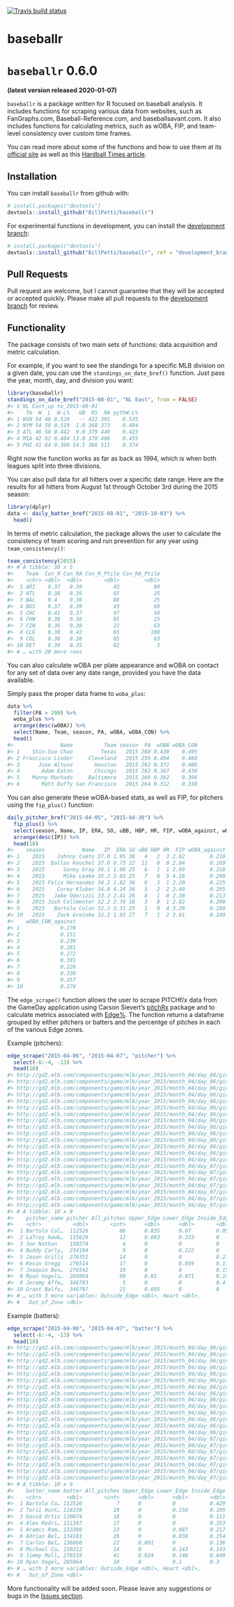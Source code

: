 
<!-- README.md is generated from README.Rmd. Please edit that file -->

<!-- badges: start -->

[![Travis build
status](https://travis-ci.org/BillPetti/baseballr.svg?branch=master)](https://travis-ci.org/BillPetti/baseballr)
<!-- badges: end -->

# baseballr

# `baseballr` 0.6.0

**(latest version released 2020-01-07)**

`baseballr` is a package written for R focused on baseball analysis. It
includes functions for scraping various data from websites, such as
FanGraphs.com, Baseball-Reference.com, and baseballsavant.com. It also
includes functions for calculating metrics, such as wOBA, FIP, and
team-level consistency over custom time frames.

You can read more about some of the functions and how to use them at its
[official site](http://billpetti.github.io/baseballr/) as well as this
[Hardball Times
article](http://www.hardballtimes.com/developing-the-baseballr-package-for-r/).

## Installation

You can install `baseballr` from github with:

``` r
# install.packages("devtools")
devtools::install_github("BillPetti/baseballr")
```

For experimental functions in development, you can install the
[development
branch](https://github.com/BillPetti/baseballr/tree/development_branch):

``` r
# install.packages("devtools")
devtools::install_github("BillPetti/baseballr", ref = "development_branch")
```

## Pull Requests

Pull request are welcome, but I cannot guarantee that they will be
accepted or accepted quickly. Please make all pull requests to the
[development
branch](https://github.com/BillPetti/baseballr/tree/development_branch)
for review.

## Functionality

The package consists of two main sets of functions: data acquisition and
metric calculation.

For example, if you want to see the standings for a specific MLB
division on a given date, you can use the `standings_on_date_bref()`
function. Just pass the year, month, day, and division you want:

``` r
library(baseballr)
standings_on_date_bref("2015-08-01", "NL East", from = FALSE)
#> $`NL East_up to_2015-08-01`
#>    Tm  W  L  W-L%   GB  RS  RA pythW-L%
#> 1 WSN 54 48 0.529   -- 422 391    0.535
#> 2 NYM 54 50 0.519  1.0 368 373    0.494
#> 3 ATL 46 58 0.442  9.0 379 449    0.423
#> 4 MIA 42 62 0.404 13.0 370 408    0.455
#> 5 PHI 41 64 0.390 14.5 386 511    0.374
```

Right now the function works as far as back as 1994, which is when both
leagues split into three divisions.

You can also pull data for all hitters over a specific date range. Here
are the results for all hitters from August 1st through October 3rd
during the 2015 season:

``` r
library(dplyr)
data <- daily_batter_bref("2015-08-01", "2015-10-03") %>%
  head()
```

In terms of metric calculation, the package allows the user to calculate
the consistency of team scoring and run prevention for any year using
`team_consistency()`:

``` r
team_consistency(2015)
#> # A tibble: 30 x 5
#>    Team  Con_R Con_RA Con_R_Ptile Con_RA_Ptile
#>    <chr> <dbl>  <dbl>       <dbl>        <dbl>
#>  1 ARI    0.37   0.39          43           80
#>  2 ATL    0.38   0.36          65           25
#>  3 BAL    0.4    0.36          88           25
#>  4 BOS    0.37   0.39          43           80
#>  5 CHC    0.41   0.37          97           50
#>  6 CHW    0.38   0.36          65           25
#>  7 CIN    0.36   0.38          22           63
#>  8 CLE    0.38   0.42          65          100
#>  9 COL    0.38   0.38          65           63
#> 10 DET    0.39   0.35          82            3
#> # … with 20 more rows
```

You can also calculate wOBA per plate appearance and wOBA on contact for
any set of data over any date range, provided you have the data
available.

Simply pass the proper data frame to `woba_plus`:

``` r
data %>%
  filter(PA > 200) %>%
  woba_plus %>%
  arrange(desc(wOBA)) %>%
  select(Name, Team, season, PA, wOBA, wOBA_CON) %>%
  head()
#>               Name          Team season  PA  wOBA wOBA_CON
#> 1    Shin-Soo Choo         Texas   2015 260 0.430    0.495
#> 2 Francisco Lindor     Cleveland   2015 259 0.404    0.468
#> 3      Jose Altuve       Houston   2015 262 0.372    0.406
#> 4       Adam Eaton       Chicago   2015 262 0.367    0.436
#> 5    Manny Machado     Baltimore   2015 266 0.362    0.396
#> 6       Matt Duffy San Francisco   2015 264 0.312    0.338
```

You can also generate these wOBA-based stats, as well as FIP, for
pitchers using the `fip_plus()` function:

``` r
daily_pitcher_bref("2015-04-05", "2015-04-30") %>% 
  fip_plus() %>% 
  select(season, Name, IP, ERA, SO, uBB, HBP, HR, FIP, wOBA_against, wOBA_CON_against) %>%
  arrange(desc(IP)) %>% 
  head(10)
#>    season            Name   IP  ERA SO uBB HBP HR  FIP wOBA_against
#> 1    2015    Johnny Cueto 37.0 1.95 38   4   2  3 2.62        0.210
#> 2    2015  Dallas Keuchel 37.0 0.73 22  11   0  0 2.84        0.169
#> 3    2015      Sonny Gray 36.1 1.98 25   6   1  1 2.69        0.218
#> 4    2015      Mike Leake 35.2 3.03 25   7   0  5 4.16        0.240
#> 5    2015 Felix Hernandez 34.2 1.82 36   6   3  1 2.20        0.225
#> 6    2015    Corey Kluber 34.0 4.24 36   5   2  2 2.40        0.295
#> 7    2015   Jake Odorizzi 33.2 2.41 26   8   1  0 2.38        0.213
#> 8    2015 Josh Collmenter 32.2 2.76 16   3   0  1 2.82        0.290
#> 9    2015   Bartolo Colon 32.2 3.31 25   1   0  4 3.29        0.280
#> 10   2015    Zack Greinke 32.2 1.93 27   7   1  2 3.01        0.240
#>    wOBA_CON_against
#> 1             0.276
#> 2             0.151
#> 3             0.239
#> 4             0.281
#> 5             0.272
#> 6             0.391
#> 7             0.228
#> 8             0.330
#> 9             0.357
#> 10            0.274
```

The `edge_scrape()` function allows the user to scrape PITCHf/x data
from the GameDay application using Carson Sievert’s
[pitchRx](https://github.com/cpsievert/pitchRx) package and to calculate
metrics associated with
[Edge%](https://billpetti.shinyapps.io/edge_shiny/). The function
returns a dataframe grouped by either pitchers or batters and the
percentge of pitches in each of the various Edge zones.

Example (pitchers):

``` r
edge_scrape("2015-04-06", "2015-04-07", "pitcher") %>% 
  select(-6:-4, -13) %>% 
  head(10)
#> http://gd2.mlb.com/components/game/mlb/year_2015/month_04/day_06/gid_2015_04_06_tormlb_nyamlb_1/inning/inning_all.xml 
#> http://gd2.mlb.com/components/game/mlb/year_2015/month_04/day_06/gid_2015_04_06_minmlb_detmlb_1/inning/inning_all.xml 
#> http://gd2.mlb.com/components/game/mlb/year_2015/month_04/day_06/gid_2015_04_06_colmlb_milmlb_1/inning/inning_all.xml 
#> http://gd2.mlb.com/components/game/mlb/year_2015/month_04/day_06/gid_2015_04_06_bosmlb_phimlb_1/inning/inning_all.xml 
#> http://gd2.mlb.com/components/game/mlb/year_2015/month_04/day_06/gid_2015_04_06_balmlb_tbamlb_1/inning/inning_all.xml 
#> http://gd2.mlb.com/components/game/mlb/year_2015/month_04/day_06/gid_2015_04_06_nynmlb_wasmlb_1/inning/inning_all.xml 
#> http://gd2.mlb.com/components/game/mlb/year_2015/month_04/day_06/gid_2015_04_06_atlmlb_miamlb_1/inning/inning_all.xml 
#> http://gd2.mlb.com/components/game/mlb/year_2015/month_04/day_06/gid_2015_04_06_chamlb_kcamlb_1/inning/inning_all.xml 
#> http://gd2.mlb.com/components/game/mlb/year_2015/month_04/day_06/gid_2015_04_06_anamlb_seamlb_1/inning/inning_all.xml 
#> http://gd2.mlb.com/components/game/mlb/year_2015/month_04/day_06/gid_2015_04_06_pitmlb_cinmlb_1/inning/inning_all.xml 
#> http://gd2.mlb.com/components/game/mlb/year_2015/month_04/day_06/gid_2015_04_06_sdnmlb_lanmlb_1/inning/inning_all.xml 
#> http://gd2.mlb.com/components/game/mlb/year_2015/month_04/day_06/gid_2015_04_06_clemlb_houmlb_1/inning/inning_all.xml 
#> http://gd2.mlb.com/components/game/mlb/year_2015/month_04/day_06/gid_2015_04_06_texmlb_oakmlb_1/inning/inning_all.xml 
#> http://gd2.mlb.com/components/game/mlb/year_2015/month_04/day_06/gid_2015_04_06_sfnmlb_arimlb_1/inning/inning_all.xml 
#> http://gd2.mlb.com/components/game/mlb/year_2015/month_04/day_07/gid_2015_04_07_atlmlb_miamlb_1/inning/inning_all.xml 
#> http://gd2.mlb.com/components/game/mlb/year_2015/month_04/day_07/gid_2015_04_07_balmlb_tbamlb_1/inning/inning_all.xml 
#> http://gd2.mlb.com/components/game/mlb/year_2015/month_04/day_07/gid_2015_04_07_colmlb_milmlb_1/inning/inning_all.xml 
#> http://gd2.mlb.com/components/game/mlb/year_2015/month_04/day_07/gid_2015_04_07_sfnmlb_arimlb_1/inning/inning_all.xml 
#> http://gd2.mlb.com/components/game/mlb/year_2015/month_04/day_07/gid_2015_04_07_texmlb_oakmlb_1/inning/inning_all.xml 
#> http://gd2.mlb.com/components/game/mlb/year_2015/month_04/day_07/gid_2015_04_07_anamlb_seamlb_1/inning/inning_all.xml 
#> http://gd2.mlb.com/components/game/mlb/year_2015/month_04/day_07/gid_2015_04_07_sdnmlb_lanmlb_1/inning/inning_all.xml
#> # A tibble: 10 x 9
#>    pitcher_name pitcher All_pitches Upper_Edge Lower_Edge Inside_Edge
#>    <chr>          <dbl>       <int>      <dbl>      <dbl>       <dbl>
#>  1 Bartolo Col…  112526          86      0.035      0.07        0.058
#>  2 LaTroy Hawk…  115629          12      0.083      0.333       0    
#>  3 Joe Nathan    150274           4      0          0           0    
#>  4 Buddy Carly…  234194           9      0          0.222       0    
#>  5 Jason Grilli  276351          14      0          0           0.214
#>  6 Kevin Gregg   276514          17      0          0.059       0.118
#>  7 Joaquin Ben…  276542          19      0          0           0.158
#>  8 Ryan Vogels…  285064          99      0.01       0.071       0.141
#>  9 Jeremy Affe…  346793           5      0          0           0.4  
#> 10 Grant Balfo…  346797          21      0.095      0           0    
#> # … with 3 more variables: Outside_Edge <dbl>, Heart <dbl>,
#> #   Out_of_Zone <dbl>
```

Example (batters):

``` r
edge_scrape("2015-04-06", "2015-04-07", "batter") %>% 
  select(-6:-4, -13) %>% 
  head(10)
#> http://gd2.mlb.com/components/game/mlb/year_2015/month_04/day_06/gid_2015_04_06_tormlb_nyamlb_1/inning/inning_all.xml 
#> http://gd2.mlb.com/components/game/mlb/year_2015/month_04/day_06/gid_2015_04_06_minmlb_detmlb_1/inning/inning_all.xml 
#> http://gd2.mlb.com/components/game/mlb/year_2015/month_04/day_06/gid_2015_04_06_colmlb_milmlb_1/inning/inning_all.xml 
#> http://gd2.mlb.com/components/game/mlb/year_2015/month_04/day_06/gid_2015_04_06_bosmlb_phimlb_1/inning/inning_all.xml 
#> http://gd2.mlb.com/components/game/mlb/year_2015/month_04/day_06/gid_2015_04_06_balmlb_tbamlb_1/inning/inning_all.xml 
#> http://gd2.mlb.com/components/game/mlb/year_2015/month_04/day_06/gid_2015_04_06_nynmlb_wasmlb_1/inning/inning_all.xml 
#> http://gd2.mlb.com/components/game/mlb/year_2015/month_04/day_06/gid_2015_04_06_atlmlb_miamlb_1/inning/inning_all.xml 
#> http://gd2.mlb.com/components/game/mlb/year_2015/month_04/day_06/gid_2015_04_06_chamlb_kcamlb_1/inning/inning_all.xml 
#> http://gd2.mlb.com/components/game/mlb/year_2015/month_04/day_06/gid_2015_04_06_anamlb_seamlb_1/inning/inning_all.xml 
#> http://gd2.mlb.com/components/game/mlb/year_2015/month_04/day_06/gid_2015_04_06_pitmlb_cinmlb_1/inning/inning_all.xml 
#> http://gd2.mlb.com/components/game/mlb/year_2015/month_04/day_06/gid_2015_04_06_sdnmlb_lanmlb_1/inning/inning_all.xml 
#> http://gd2.mlb.com/components/game/mlb/year_2015/month_04/day_06/gid_2015_04_06_clemlb_houmlb_1/inning/inning_all.xml 
#> http://gd2.mlb.com/components/game/mlb/year_2015/month_04/day_06/gid_2015_04_06_texmlb_oakmlb_1/inning/inning_all.xml 
#> http://gd2.mlb.com/components/game/mlb/year_2015/month_04/day_06/gid_2015_04_06_sfnmlb_arimlb_1/inning/inning_all.xml 
#> http://gd2.mlb.com/components/game/mlb/year_2015/month_04/day_07/gid_2015_04_07_atlmlb_miamlb_1/inning/inning_all.xml 
#> http://gd2.mlb.com/components/game/mlb/year_2015/month_04/day_07/gid_2015_04_07_balmlb_tbamlb_1/inning/inning_all.xml 
#> http://gd2.mlb.com/components/game/mlb/year_2015/month_04/day_07/gid_2015_04_07_colmlb_milmlb_1/inning/inning_all.xml 
#> http://gd2.mlb.com/components/game/mlb/year_2015/month_04/day_07/gid_2015_04_07_sfnmlb_arimlb_1/inning/inning_all.xml 
#> http://gd2.mlb.com/components/game/mlb/year_2015/month_04/day_07/gid_2015_04_07_texmlb_oakmlb_1/inning/inning_all.xml 
#> http://gd2.mlb.com/components/game/mlb/year_2015/month_04/day_07/gid_2015_04_07_anamlb_seamlb_1/inning/inning_all.xml 
#> http://gd2.mlb.com/components/game/mlb/year_2015/month_04/day_07/gid_2015_04_07_sdnmlb_lanmlb_1/inning/inning_all.xml
#> # A tibble: 10 x 9
#>    batter_name batter All_pitches Upper_Edge Lower_Edge Inside_Edge
#>    <chr>        <dbl>       <int>      <dbl>      <dbl>       <dbl>
#>  1 Bartolo Co… 112526           7      0          0           0.429
#>  2 Torii Hunt… 116338          19      0          0.158       0.105
#>  3 David Ortiz 120074          18      0          0           0.111
#>  4 Alex Rodri… 121347          17      0          0           0.353
#>  5 Aramis Ram… 133380          23      0          0.087       0.217
#>  6 Adrian Bel… 134181          26      0          0.038       0.154
#>  7 Carlos Bel… 136860          22      0.091      0           0.136
#>  8 Michael Cu… 150212          14      0          0.143       0.143
#>  9 Jimmy Roll… 276519          41      0.024      0.146       0.049
#> 10 Ryan Vogel… 285064          10      0          0.1         0.3  
#> # … with 3 more variables: Outside_Edge <dbl>, Heart <dbl>,
#> #   Out_of_Zone <dbl>
```

More functionality will be added soon. Please leave any suggestions or
bugs in the [Issues
section](https://github.com/BillPetti/baseballr/issues).
